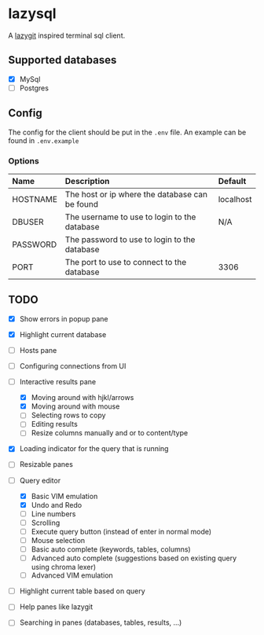 # lazysql

A [lazygit](https://github.com/jesseduffield/lazygit) inspired terminal sql client.

## Supported databases

- [x] MySql
- [ ] Postgres

## Config

The config for the client should be put in the `.env` file.
An example can be found in `.env.example`

### Options

| Name | Description | Default |
| :--- | :---------- | :------ |
| HOSTNAME | The host or ip where the database can be found | localhost |
| DBUSER | The username to use to login to the database | N/A |
| PASSWORD | The password to use to login to the database |  |
| PORT | The port to use to connect to the database | 3306 |

## TODO

- [x] Show errors in popup pane
- [x] Highlight current database
- [ ] Hosts pane
- [ ] Configuring connections from UI
- [ ] Interactive results pane
    - [X] Moving around with hjkl/arrows
    - [x] Moving around with mouse
    - [ ] Selecting rows to copy
    - [ ] Editing results
    - [ ] Resize columns manually and or to content/type
- [x] Loading indicator for the query that is running
- [ ] Resizable panes
- [ ] Query editor
    - [x] Basic VIM emulation
    - [x] Undo and Redo
    - [ ] Line numbers
    - [ ] Scrolling
    - [ ] Execute query button (instead of enter in normal mode)
    - [ ] Mouse selection
    - [ ] Basic auto complete (keywords, tables, columns)
    - [ ] Advanced auto complete (suggestions based on existing query using chroma lexer)
    - [ ] Advanced VIM emulation
- [ ] Highlight current table based on query
- [ ] Help panes like lazygit
- [ ] Searching in panes (databases, tables, results, ...)

